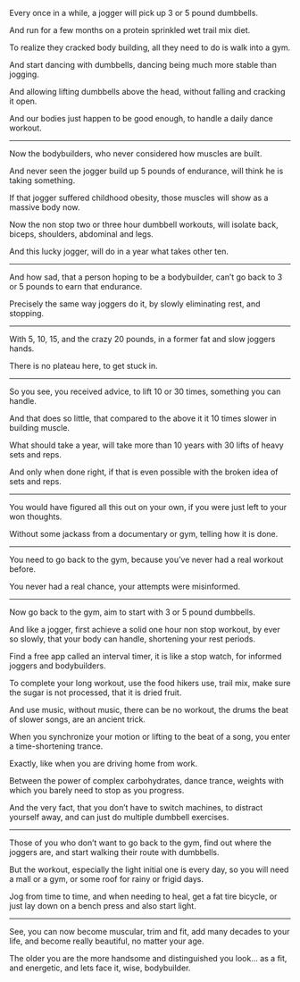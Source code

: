 Every once in a while,
a jogger will pick up 3 or 5 pound dumbbells.

And run for a few months on a
protein sprinkled wet trail mix diet.

To realize they cracked body building,
all they need to do is walk into a gym.

And start dancing with dumbbells,
dancing being much more stable than jogging.

And allowing lifting dumbbells above the head,
without falling and cracking it open.

And our bodies just happen
to be good enough, to handle a daily dance workout.

---

Now the bodybuilders,
who never considered how muscles are built.

And never seen the jogger build up 5 pounds of endurance,
will think he is taking something.

If that jogger suffered childhood obesity,
those muscles will show as a massive body now.

Now the non stop two or three hour dumbbell workouts,
will isolate back, biceps, shoulders, abdominal and legs.

And this lucky jogger,
will do in a year what takes other ten.

---

And how sad, that a person hoping to be a bodybuilder,
can’t go back to 3 or 5 pounds to earn that endurance.

Precisely the same way joggers do it,
by slowly eliminating rest, and stopping.

---

With 5, 10, 15, and the crazy 20 pounds,
in a former fat and slow joggers hands.

There is no plateau here,
to get stuck in.

---

So you see, you received advice,
to lift 10 or 30 times, something you can handle.

And that does so little,
that compared to the above it it 10 times slower in building muscle.

What should take a year,
will take more than 10 years with 30 lifts of heavy sets and reps.

And only when done right,
if that is even possible with the broken idea of sets and reps.

---

You would have figured all this out on your own,
if you were just left to your won thoughts.

Without some jackass from a documentary or gym,
telling how it is done.

---

You need to go back to the gym,
because you’ve never had a real workout before.

You never had a real chance,
your attempts were misinformed.

---

Now go back to the gym,
aim to start with 3 or 5 pound dumbbells.

And like a jogger, first achieve a solid one hour non stop workout,
by ever so slowly, that your body can handle, shortening your rest periods.

Find a free app called an interval timer,
it is like a stop watch, for informed joggers and bodybuilders.

To complete your long workout, use the food hikers use,
trail mix, make sure the sugar is not processed, that it is dried fruit.

And use music, without music, there can be no workout,
the drums the beat of slower songs, are an ancient trick.

When you synchronize your motion or lifting to the beat of a song,
you enter a time-shortening trance.

Exactly,
like when you are driving home from work.

Between the power of complex carbohydrates, dance trance,
weights with which you barely need to stop as you progress.

And the very fact, that you don’t have to switch machines,
to distract yourself away, and can just do multiple dumbbell exercises.

---

Those of you who don’t want to go back to the gym,
find out where the joggers are, and start walking their route with dumbbells.

But the workout, especially the light initial one is every day,
so you will need a mall or a gym, or some roof for rainy or frigid days.

Jog from time to time, and when needing to heal,
get a fat tire bicycle, or just lay down on a bench press and also start light.

---

See, you can now become muscular, trim and fit,
add many decades to your life, and become really beautiful, no matter your age.

The older you are the more handsome and distinguished you look...
as a fit, and energetic, and lets face it, wise, bodybuilder.
